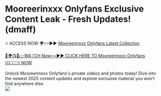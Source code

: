 # Mooreerinxxx Onlyfans Exclusive Content Leak - Fresh Updates! (dmaff)

🔥 ACCESS NOW 🌍==►► <a href="https://tinyurl.com/kvy9nzfs" rel="nofollow">Mooreerinxxx Onlyfans Latest Collection</a>
<br><br>
[🔴🌍📺📱👉WA𝚃CH Now==►► CLICK HERE TO Mooreerinxxx Onlyfans 𝚆𝙰𝚃𝙲𝙷 NOW](https://tinyurl.com/kvy9nzfs)
<br><br>
Unlock Mooreerinxxx Onlyfans's private videos and photos today! Dive into the newest 2025 content updates and explore exclusive material you won’t find anywhere else.
<br>
<a href="https://tinyurl.com/kvy9nzfs" rel="nofollow" data-target="animated-image.originalLink"><img src="https://camo.githubusercontent.com/8a4f000d20f83aca3bf7ec5f350d767afa0574a8a352519fd8cfa583a6f93a33/68747470733a2f2f692e696d6775722e636f6d2f644a486b345a712e676966" data-canonical-src="https://i.imgur.com/dJHk4Zq.gif" style="max-width: 100%; display: inline-block;" data-target="animated-image.originalImage"></a>
<br>
